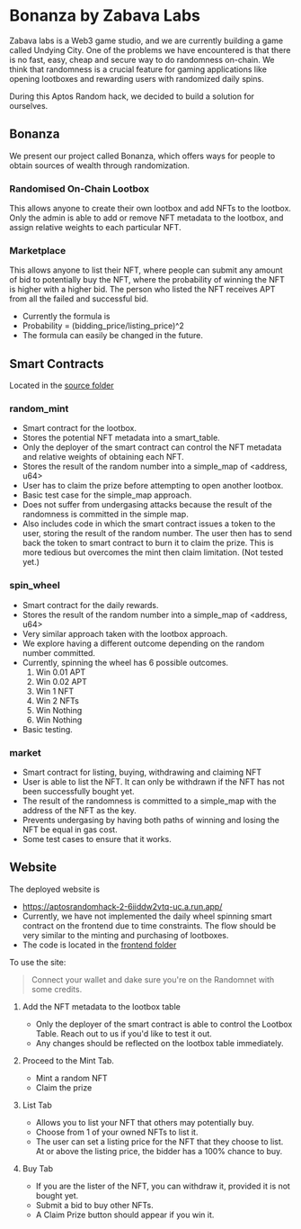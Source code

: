 # Bonanza by Zabava Labs

Zabava labs is a Web3 game studio, and we are currently building a game called Undying City. One of the problems we have encountered is that there is no fast, easy, cheap and secure way to do randomness on-chain. We think that  randomness is a crucial feature for gaming applications like opening lootboxes and rewarding users with randomized daily spins.

During this Aptos Random hack, we decided to build a solution for ourselves.

## Bonanza
We present our project called Bonanza, which offers ways for people to obtain sources of wealth through randomization.

### Randomised On-Chain Lootbox
This allows anyone to create their own lootbox and add NFTs to the lootbox. Only the admin is able to add or remove NFT metadata to the lootbox, and assign relative weights to each particular NFT.

### Marketplace
This allows anyone to list their NFT, where people can submit any amount of bid to potentially buy the NFT, where the probability of winning the NFT is higher with a higher bid. The person who listed the NFT receives APT from all the failed and successful bid.

- Currently the formula is 
- Probability = (bidding_price/listing_price)^2
- The formula can easily be changed in the future.


## Smart Contracts
Located in the [source folder](/sources/)

### random_mint
- Smart contract for the lootbox.
- Stores the potential NFT metadata into a smart_table.
- Only the deployer of the smart contract can control the NFT metadata and relative weights of obtaining each NFT.
- Stores the result of the random number into a simple_map of <address, u64>
- User has to claim the prize before attempting to open another lootbox.
- Basic test case for the simple_map approach.
- Does not suffer from undergasing attacks because the result of the randomness is committed in the simple map.
- Also includes code in which the smart contract issues a token to the user, storing the result of the random number. The user then has to send back the token to smart contract to burn it to claim the prize. This is more tedious but overcomes the mint then claim limitation. (Not tested yet.)

### spin_wheel
- Smart contract for the daily rewards.
- Stores the result of the random number into a simple_map of <address, u64>
- Very similar approach taken with the lootbox approach.
- We explore having a different outcome depending on the random number committed.
- Currently, spinning the wheel has 6 possible outcomes.
    1. Win  0.01 APT
    2. Win 0.02 APT
    3. Win 1 NFT
    4. Win 2 NFTs
    5. Win Nothing
    6. Win Nothing
- Basic testing.

### market
- Smart contract for listing, buying, withdrawing and claiming NFT
- User is able to list the NFT. It can only be withdrawn if the NFT has not been successfully bought yet.
- The result of the randomness is committed to a simple_map with the address of the NFT as the key.
- Prevents undergasing by having both paths of winning and losing the NFT be equal in gas cost. 
- Some test cases to ensure that it works.

## Website
The deployed website is 
- https://aptosrandomhack-2-6iiddw2vtq-uc.a.run.app/
- Currently, we have not implemented the daily wheel spinning smart contract on the frontend due to time constraints. The flow should be very similar to the minting and purchasing of lootboxes.
- The code is located in the [frontend folder](/frontend/apps/nextjs-example/)

To use the site:
> Connect your wallet and dake sure you're on the Randomnet with some credits.

1) Add the NFT metadata to the lootbox table 
    - Only the deployer of the smart contract is able to control the Lootbox Table. Reach out to us if you'd like to test it out.
    - Any changes should be reflected on the lootbox table immediately.
 
2) Proceed to the Mint Tab.
    - Mint a random NFT
    - Claim the prize

3) List Tab
    - Allows you to list your NFT that others may potentially buy.
    - Choose from 1 of your owned NFTs to list it.
    - The user can set a listing price for the NFT that they choose to list. At or above the listing price, the bidder has a 100% chance to buy.

4) Buy Tab
    - If you are the lister of the NFT, you can withdraw it, provided it is not bought yet.
    - Submit a bid to buy other NFTs.
    - A Claim Prize button should appear if you win it.
